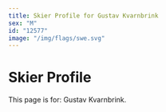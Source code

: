 ```yaml
---
title: Skier Profile for Gustav Kvarnbrink
sex: "M"
id: "12577"
image: "/img/flags/swe.svg" 
---
```


# Skier Profile

This page is for: Gustav Kvarnbrink.
    